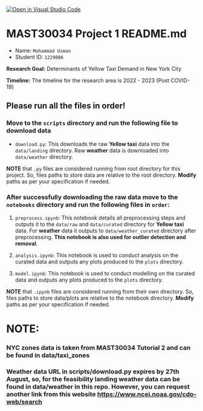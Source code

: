 [![Open in Visual Studio Code](https://classroom.github.com/assets/open-in-vscode-718a45dd9cf7e7f842a935f5ebbe5719a5e09af4491e668f4dbf3b35d5cca122.svg)](https://classroom.github.com/online_ide?assignment_repo_id=11547430&assignment_repo_type=AssignmentRepo)
# MAST30034 Project 1 README.md
- Name: `Muhammad Usman`
- Student ID: `1229086`

**Research Goal:** Determinants of Yellow Taxi Demand in New York City

**Timeline:** The timeline for the research area is 2022 - 2023 (Post COVID-19)

## Please run all the files in order!

### Move to the `scripts` directory and run the following file to download data
- `download.py`: This downloads the raw **Yellow taxi** data into the `data/landing` directory. Raw **weather** data is downloaded
into `data/weather` directory.

**NOTE** that `.py` files are considered running from root directory for this project. So, files paths to store data are relative to the root directory. **Modify** paths as per your specification if needed.


### After successfully downloading the raw data move to the `notebooks` directory and run the following files in `order`:
1. `preprocess.ipynb`: This notebook details all preprocessing steps and outputs it to the `data/raw` and `data/curated` directory
for **Yellow taxi** data. For **weather** data it outputs to `data/weather_curated` directory after preprocessing. **This notebook is also used for outlier detection and removal**.

2. `analysis.ipynb`: This notebook is used to conduct analysis on the curated data and outputs any plots produced to the `plots` directory.

3. `model.ipynb`: This notebook is used to conduct modelling on the curated data and outputs any plots produced to the `plots` directory.

**NOTE** that `.ipynb` files are considered running from their own directory. So, files paths to store data/plots are relative to the notebook directory. **Modify** paths as per your specification if needed.


# NOTE:
### NYC zones data is taken from MAST30034 Tutorial 2 and can be found in data/taxi_zones
### Weather data URL in scripts/download.py expires by 27th August, so, for the feasibility landing weather data can be found in data/weather in this repo. However, you can request another link from this website https://www.ncei.noaa.gov/cdo-web/search
